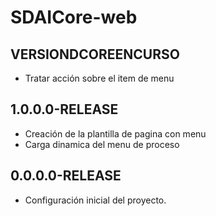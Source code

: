 # SDAICore-web

## VERSIONDCOREENCURSO
* Tratar acción sobre el item de menu

## 1.0.0.0-RELEASE
* Creación de la plantilla de pagina con menu
* Carga dinamica del menu de proceso

## 0.0.0.0-RELEASE
* Configuración inicial del proyecto.
